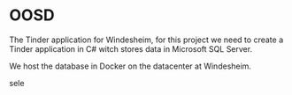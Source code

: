 # OOSD

The Tinder application for Windesheim, for this project we need to create a Tinder application in C# witch stores data in Microsoft SQL Server.

We host the database in Docker on the datacenter at Windesheim.

sele
